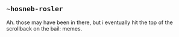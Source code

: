 ## `~hosneb-rosler`
Ah. those may have been in there, but i eventually hit the top of the scrollback on the bail: memes.